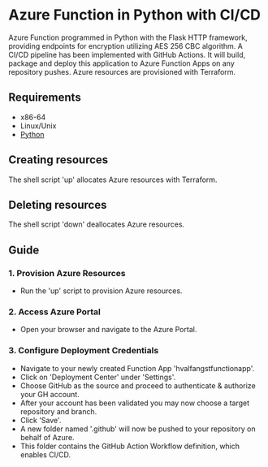 # Azure Function in Python with CI/CD 

Azure Function programmed in Python with the Flask HTTP framework, 
providing endpoints for encryption utilizing AES 256 CBC algorithm. 
A CI/CD pipeline has been implemented with GitHub Actions. 
It will build, package and deploy this application to Azure Function Apps
on any repository pushes. Azure resources are provisioned with Terraform.

## Requirements

* x86-64
* Linux/Unix
* [Python](https://www.python.org/downloads/)

## Creating resources

The shell script 'up' allocates Azure resources with Terraform.

## Deleting resources

The shell script 'down' deallocates Azure resources.


## Guide

### 1. Provision Azure Resources

- Run the 'up' script to provision Azure resources.

### 2. Access Azure Portal

- Open your browser and navigate to the Azure Portal.

### 3. Configure Deployment Credentials

- Navigate to your newly created Function App 'hvalfangstfunctionapp'.
- Click on 'Deployment Center' under 'Settings'.
- Choose GitHub as the source and proceed to authenticate & authorize your GH account.
- After your account has been validated you may now choose a target repository and branch.
- Click 'Save'.
- A new folder named '.github' will now be pushed to your repository on behalf of Azure.
- This folder contains the GitHub Action Workflow definition, which enables CI/CD.